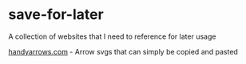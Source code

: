 # save-for-later
A collection of websites that  I need to reference for later usage

[handyarrows.com](https://handyarrows.com/) - Arrow svgs that can simply be copied and pasted 
